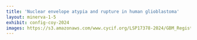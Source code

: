 ```yaml
---
title: 'Nuclear envelope atypia and rupture in human glioblastoma'
layout: minerva-1-5
exhibit: config-coy-2024
images: https://s3.amazonaws.com/www.cycif.org/LSP17378-2024/GBM_Registered_MIP_40-105_Fiia
---
```

